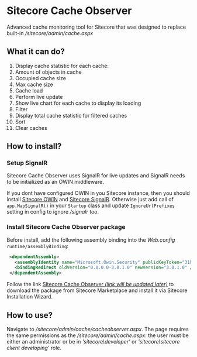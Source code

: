 # Sitecore Cache Observer
Advanced cache monitoring tool for Sitecore that was designed to replace built-in
_/sitecore/admin/cache.aspx_

## What it can do?

1. Display cache statistic for each cache:
 1. Amount of objects in cache
 2. Occupied cache size
 3. Max cache size
 4. Cache load
2. Perform live update
3. Show live chart for each cache to display its loading
4. Filter
5. Display total cache statistic for filtered caches
6. Sort
7. Clear caches

## How to install?

### Setup SignalR
Sitecore Cache Observer uses SignalR for live updates and SignalR needs to be initialized as an OWIN middleware.

If you dont have configured OWIN in you Sitecore instance, then you should install
[Sitecore OWIN](https://github.com/VyacheslavPritykin/Sitecore-OWIN) and [Sitecore SignalR](https://github.com/VyacheslavPritykin/Sitecore-SignalR).
Otherwise just add call of `app.MapSignalR()` in your `Startup` class and update `IgnoreUrlPrefixes` setting in config to ignore _/signalr_ too. 

### Install Sitecore Cache Observer package
Before install, add the following assembly binding into the _Web.config_ `runtime/assemblyBinding`:

```xml
 <dependentAssembly>
   <assemblyIdentity name="Microsoft.Owin.Security" publicKeyToken="31bf3856ad364e35" culture="neutral" />
   <bindingRedirect oldVersion="0.0.0.0-3.0.1.0" newVersion="3.0.1.0" />
 </dependentAssembly>
```

Follow the link [Sitecore Cache Observer _(link will be updated later)_](https://marketplace.sitecore.net/) to download the package from Sitecore Marketplace and install it via Sitecore Installation Wizard.

## How to use?

Navigate to _/sitecore/admin/cache/cacheobserver.aspx_. The page requires the same permissions as the _/sitecore/admin/cache.aspx_: the user must be either an administrator or be in _'sitecore\developer'_ or *'sitecore\sitecore client developing'* role.
